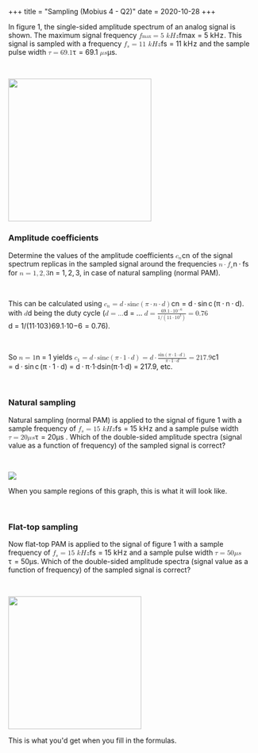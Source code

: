 +++
title = "Sampling (Mobius 4 - Q2)"
date = 2020-10-28
+++
<p>In figure 1, the single-sided amplitude spectrum of an analog signal is shown. The maximum signal frequency&nbsp;<span class="ql-formula" data-value="f_{\max}=5\ kHz">﻿<span contenteditable="false"><span class="katex"><span class="katex-mathml"><math><semantics><mrow><msub><mi>f</mi><mi>max</mi><mo>⁡</mo></msub><mo>=</mo><mn>5</mn><mtext>&nbsp;</mtext><mi>k</mi><mi>H</mi><mi>z</mi></mrow><annotation encoding="application/x-tex">f_{\max}=5\ kHz</annotation></semantics></math></span><span class="katex-html" aria-hidden="true"><span class="base"><span class="strut" style="height: 0.8888799999999999em; vertical-align: -0.19444em;"></span><span class="mord"><span style="margin-right: 0.10764em;" class="mord mathdefault">f</span><span class="msupsub"><span class="vlist-t vlist-t2"><span class="vlist-r"><span class="vlist" style="height: 0.151392em;"><span class="" style="top: -2.151392em; margin-left: -0.10764em; margin-right: 0.05em;"><span class="pstrut" style="height: 2.301392em;"></span><span class="sizing reset-size6 size3 mtight"><span class="mord mtight"><span class="mop mtight">max</span></span></span></span></span><span class="vlist-s">​</span></span><span class="vlist-r"><span class="vlist" style="height: 0.15em;"><span class=""></span></span></span></span></span></span><span class="mspace" style="margin-right: 0.2777777777777778em;"></span><span class="mrel">=</span><span class="mspace" style="margin-right: 0.2777777777777778em;"></span></span><span class="base"><span class="strut" style="height: 0.69444em; vertical-align: 0em;"></span><span class="mord">5</span><span class="mspace">&nbsp;</span><span style="margin-right: 0.03148em;" class="mord mathdefault">k</span><span style="margin-right: 0.08125em;" class="mord mathdefault">H</span><span style="margin-right: 0.04398em;" class="mord mathdefault">z</span></span></span></span></span>﻿</span>. This signal is sampled with a frequency <span class="ql-formula" data-value="f_s=11\ kHz">﻿<span contenteditable="false"><span class="katex"><span class="katex-mathml"><math><semantics><mrow><msub><mi>f</mi><mi>s</mi></msub><mo>=</mo><mn>11</mn><mtext>&nbsp;</mtext><mi>k</mi><mi>H</mi><mi>z</mi></mrow><annotation encoding="application/x-tex">f_s=11\ kHz</annotation></semantics></math></span><span class="katex-html" aria-hidden="true"><span class="base"><span class="strut" style="height: 0.8888799999999999em; vertical-align: -0.19444em;"></span><span class="mord"><span style="margin-right: 0.10764em;" class="mord mathdefault">f</span><span class="msupsub"><span class="vlist-t vlist-t2"><span class="vlist-r"><span class="vlist" style="height: 0.151392em;"><span class="" style="top: -2.5500000000000003em; margin-left: -0.10764em; margin-right: 0.05em;"><span class="pstrut" style="height: 2.7em;"></span><span class="sizing reset-size6 size3 mtight"><span class="mord mathdefault mtight">s</span></span></span></span><span class="vlist-s">​</span></span><span class="vlist-r"><span class="vlist" style="height: 0.15em;"><span class=""></span></span></span></span></span></span><span class="mspace" style="margin-right: 0.2777777777777778em;"></span><span class="mrel">=</span><span class="mspace" style="margin-right: 0.2777777777777778em;"></span></span><span class="base"><span class="strut" style="height: 0.69444em; vertical-align: 0em;"></span><span class="mord">1</span><span class="mord">1</span><span class="mspace">&nbsp;</span><span style="margin-right: 0.03148em;" class="mord mathdefault">k</span><span style="margin-right: 0.08125em;" class="mord mathdefault">H</span><span style="margin-right: 0.04398em;" class="mord mathdefault">z</span></span></span></span></span>﻿</span> and the sample pulse width <span class="ql-formula" data-value="\tau=69.1">﻿<span contenteditable="false"><span class="katex"><span class="katex-mathml"><math><semantics><mrow><mi>τ</mi><mo>=</mo><mn>69.1</mn></mrow><annotation encoding="application/x-tex">\tau=69.1</annotation></semantics></math></span><span class="katex-html" aria-hidden="true"><span class="base"><span class="strut" style="height: 0.43056em; vertical-align: 0em;"></span><span style="margin-right: 0.1132em;" class="mord mathdefault">τ</span><span class="mspace" style="margin-right: 0.2777777777777778em;"></span><span class="mrel">=</span><span class="mspace" style="margin-right: 0.2777777777777778em;"></span></span><span class="base"><span class="strut" style="height: 0.64444em; vertical-align: 0em;"></span><span class="mord">6</span><span class="mord">9</span><span class="mord">.</span><span class="mord">1</span></span></span></span></span>﻿</span> <span class="ql-formula" data-value="\mu s">﻿<span contenteditable="false"><span class="katex"><span class="katex-mathml"><math><semantics><mrow><mi>μ</mi><mi>s</mi></mrow><annotation encoding="application/x-tex">\mu s</annotation></semantics></math></span><span class="katex-html" aria-hidden="true"><span class="base"><span class="strut" style="height: 0.625em; vertical-align: -0.19444em;"></span><span class="mord mathdefault">μ</span><span class="mord mathdefault">s</span></span></span></span></span>﻿</span>.</p><p><br></p><p><img src="https://tudelft-exercise.mobius.cloud/web/Ee2t11t005/Public_Html/ImportedQuestions/2ff4cfd4-d7f7-4216-a820-d1fabd25e3f4/TelecomI/Oefenopgave5/Oefenopgave5.1.gif" width="288"></p><h3 id="amplitude-coefficients">Amplitude coefficients</h3><p>Determine the values of the amplitude coefficients <span class="ql-formula" data-value="c_n">﻿<span contenteditable="false"><span class="katex"><span class="katex-mathml"><math><semantics><mrow><msub><mi>c</mi><mi>n</mi></msub></mrow><annotation encoding="application/x-tex">c_n</annotation></semantics></math></span><span class="katex-html" aria-hidden="true"><span class="base"><span class="strut" style="height: 0.58056em; vertical-align: -0.15em;"></span><span class="mord"><span class="mord mathdefault">c</span><span class="msupsub"><span class="vlist-t vlist-t2"><span class="vlist-r"><span class="vlist" style="height: 0.151392em;"><span class="" style="top: -2.5500000000000003em; margin-left: 0em; margin-right: 0.05em;"><span class="pstrut" style="height: 2.7em;"></span><span class="sizing reset-size6 size3 mtight"><span class="mord mathdefault mtight">n</span></span></span></span><span class="vlist-s">​</span></span><span class="vlist-r"><span class="vlist" style="height: 0.15em;"><span class=""></span></span></span></span></span></span></span></span></span></span>﻿</span> of the signal spectrum replicas in the sampled signal around the frequencies <span class="ql-formula" data-value="n\cdot f_s">﻿<span contenteditable="false"><span class="katex"><span class="katex-mathml"><math><semantics><mrow><mi>n</mi><mo>⋅</mo><msub><mi>f</mi><mi>s</mi></msub></mrow><annotation encoding="application/x-tex">n\cdot f_s</annotation></semantics></math></span><span class="katex-html" aria-hidden="true"><span class="base"><span class="strut" style="height: 0.44445em; vertical-align: 0em;"></span><span class="mord mathdefault">n</span><span class="mspace" style="margin-right: 0.2222222222222222em;"></span><span class="mbin">⋅</span><span class="mspace" style="margin-right: 0.2222222222222222em;"></span></span><span class="base"><span class="strut" style="height: 0.8888799999999999em; vertical-align: -0.19444em;"></span><span class="mord"><span style="margin-right: 0.10764em;" class="mord mathdefault">f</span><span class="msupsub"><span class="vlist-t vlist-t2"><span class="vlist-r"><span class="vlist" style="height: 0.151392em;"><span class="" style="top: -2.5500000000000003em; margin-left: -0.10764em; margin-right: 0.05em;"><span class="pstrut" style="height: 2.7em;"></span><span class="sizing reset-size6 size3 mtight"><span class="mord mathdefault mtight">s</span></span></span></span><span class="vlist-s">​</span></span><span class="vlist-r"><span class="vlist" style="height: 0.15em;"><span class=""></span></span></span></span></span></span></span></span></span></span>﻿</span> for <span class="ql-formula" data-value="n=1,2,3">﻿<span contenteditable="false"><span class="katex"><span class="katex-mathml"><math><semantics><mrow><mi>n</mi><mo>=</mo><mn>1</mn><mo separator="true">,</mo><mn>2</mn><mo separator="true">,</mo><mn>3</mn></mrow><annotation encoding="application/x-tex">n=1,2,3</annotation></semantics></math></span><span class="katex-html" aria-hidden="true"><span class="base"><span class="strut" style="height: 0.43056em; vertical-align: 0em;"></span><span class="mord mathdefault">n</span><span class="mspace" style="margin-right: 0.2777777777777778em;"></span><span class="mrel">=</span><span class="mspace" style="margin-right: 0.2777777777777778em;"></span></span><span class="base"><span class="strut" style="height: 0.8388800000000001em; vertical-align: -0.19444em;"></span><span class="mord">1</span><span class="mpunct">,</span><span class="mspace" style="margin-right: 0.16666666666666666em;"></span><span class="mord">2</span><span class="mpunct">,</span><span class="mspace" style="margin-right: 0.16666666666666666em;"></span><span class="mord">3</span></span></span></span></span>﻿</span>, in case of natural sampling (normal PAM).	</p><p><br></p><p>This can be calculated using <span class="ql-formula" data-value="c_n=d\cdot\sin c\left(\pi\cdot n\cdot d\right)">﻿<span contenteditable="false"><span class="katex"><span class="katex-mathml"><math><semantics><mrow><msub><mi>c</mi><mi>n</mi></msub><mo>=</mo><mi>d</mi><mo>⋅</mo><mi>sin</mi><mo>⁡</mo><mi>c</mi><mrow><mo fence="true">(</mo><mi>π</mi><mo>⋅</mo><mi>n</mi><mo>⋅</mo><mi>d</mi><mo fence="true">)</mo></mrow></mrow><annotation encoding="application/x-tex">c_n=d\cdot\sin c\left(\pi\cdot n\cdot d\right)</annotation></semantics></math></span><span class="katex-html" aria-hidden="true"><span class="base"><span class="strut" style="height: 0.58056em; vertical-align: -0.15em;"></span><span class="mord"><span class="mord mathdefault">c</span><span class="msupsub"><span class="vlist-t vlist-t2"><span class="vlist-r"><span class="vlist" style="height: 0.151392em;"><span class="" style="top: -2.5500000000000003em; margin-left: 0em; margin-right: 0.05em;"><span class="pstrut" style="height: 2.7em;"></span><span class="sizing reset-size6 size3 mtight"><span class="mord mathdefault mtight">n</span></span></span></span><span class="vlist-s">​</span></span><span class="vlist-r"><span class="vlist" style="height: 0.15em;"><span class=""></span></span></span></span></span></span><span class="mspace" style="margin-right: 0.2777777777777778em;"></span><span class="mrel">=</span><span class="mspace" style="margin-right: 0.2777777777777778em;"></span></span><span class="base"><span class="strut" style="height: 0.69444em; vertical-align: 0em;"></span><span class="mord mathdefault">d</span><span class="mspace" style="margin-right: 0.2222222222222222em;"></span><span class="mbin">⋅</span><span class="mspace" style="margin-right: 0.2222222222222222em;"></span></span><span class="base"><span class="strut" style="height: 1em; vertical-align: -0.25em;"></span><span class="mop">sin</span><span class="mspace" style="margin-right: 0.16666666666666666em;"></span><span class="mord mathdefault">c</span><span class="mspace" style="margin-right: 0.16666666666666666em;"></span><span class="minner"><span class="mopen delimcenter" style="top: 0em;">(</span><span style="margin-right: 0.03588em;" class="mord mathdefault">π</span><span class="mspace" style="margin-right: 0.2222222222222222em;"></span><span class="mbin">⋅</span><span class="mspace" style="margin-right: 0.2222222222222222em;"></span><span class="mord mathdefault">n</span><span class="mspace" style="margin-right: 0.2222222222222222em;"></span><span class="mbin">⋅</span><span class="mspace" style="margin-right: 0.2222222222222222em;"></span><span class="mord mathdefault">d</span><span class="mclose delimcenter" style="top: 0em;">)</span></span></span></span></span></span>﻿</span>. with <span class="ql-formula" data-value="d">﻿<span contenteditable="false"><span class="katex"><span class="katex-mathml"><math><semantics><mrow><mi>d</mi></mrow><annotation encoding="application/x-tex">d</annotation></semantics></math></span><span class="katex-html" aria-hidden="true"><span class="base"><span class="strut" style="height: 0.69444em; vertical-align: 0em;"></span><span class="mord mathdefault">d</span></span></span></span></span>﻿</span> being the duty cycle (<span class="ql-formula" data-value="d=...">﻿<span contenteditable="false"><span class="katex"><span class="katex-mathml"><math><semantics><mrow><mi>d</mi><mo>=</mo><mi mathvariant="normal">.</mi><mi mathvariant="normal">.</mi><mi mathvariant="normal">.</mi></mrow><annotation encoding="application/x-tex">d=...</annotation></semantics></math></span><span class="katex-html" aria-hidden="true"><span class="base"><span class="strut" style="height: 0.69444em; vertical-align: 0em;"></span><span class="mord mathdefault">d</span><span class="mspace" style="margin-right: 0.2777777777777778em;"></span><span class="mrel">=</span><span class="mspace" style="margin-right: 0.2777777777777778em;"></span></span><span class="base"><span class="strut" style="height: 0.10556em; vertical-align: 0em;"></span><span class="mord">.</span><span class="mord">.</span><span class="mord">.</span></span></span></span></span>﻿</span> <span class="ql-formula" data-value="d=\frac{69.1\cdot10^{-6}}{1/\left(11\cdot10^3\right)}=0.76">﻿<span contenteditable="false"><span class="katex"><span class="katex-mathml"><math><semantics><mrow><mi>d</mi><mo>=</mo><mfrac><mrow><mn>69.1</mn><mo>⋅</mo><mn>1</mn><msup><mn>0</mn><mrow><mo>−</mo><mn>6</mn></mrow></msup></mrow><mrow><mn>1</mn><mi mathvariant="normal">/</mi><mrow><mo fence="true">(</mo><mn>11</mn><mo>⋅</mo><mn>1</mn><msup><mn>0</mn><mn>3</mn></msup><mo fence="true">)</mo></mrow></mrow></mfrac><mo>=</mo><mn>0.76</mn></mrow><annotation encoding="application/x-tex">d=\frac{69.1\cdot10^{-6}}{1/\left(11\cdot10^3\right)}=0.76</annotation></semantics></math></span><span class="katex-html" aria-hidden="true"><span class="base"><span class="strut" style="height: 0.69444em; vertical-align: 0em;"></span><span class="mord mathdefault">d</span><span class="mspace" style="margin-right: 0.2777777777777778em;"></span><span class="mrel">=</span><span class="mspace" style="margin-right: 0.2777777777777778em;"></span></span><span class="base"><span class="strut" style="height: 1.53792em; vertical-align: -0.52em;"></span><span class="mord"><span class="mopen nulldelimiter"></span><span class="mfrac"><span class="vlist-t vlist-t2"><span class="vlist-r"><span class="vlist" style="height: 1.01792em;"><span class="" style="top: -2.655em;"><span class="pstrut" style="height: 3em;"></span><span class="sizing reset-size6 size3 mtight"><span class="mord mtight"><span class="mord mtight">1</span><span class="mord mtight">/</span><span class="minner mtight"><span class="mopen mtight delimcenter" style="top: 0em;"><span class="mtight">(</span></span><span class="mord mtight">1</span><span class="mord mtight">1</span><span class="mbin mtight">⋅</span><span class="mord mtight">1</span><span class="mord mtight"><span class="mord mtight">0</span><span class="msupsub"><span class="vlist-t"><span class="vlist-r"><span class="vlist" style="height: 0.7463142857142857em;"><span class="" style="top: -2.786em; margin-right: 0.07142857142857144em;"><span class="pstrut" style="height: 2.5em;"></span><span class="sizing reset-size3 size1 mtight"><span class="mord mtight">3</span></span></span></span></span></span></span></span><span class="mclose mtight delimcenter" style="top: 0em;"><span class="mtight">)</span></span></span></span></span></span><span class="" style="top: -3.23em;"><span class="pstrut" style="height: 3em;"></span><span class="frac-line" style="border-bottom-width: 0.04em;"></span></span><span class="" style="top: -3.394em;"><span class="pstrut" style="height: 3em;"></span><span class="sizing reset-size6 size3 mtight"><span class="mord mtight"><span class="mord mtight">6</span><span class="mord mtight">9</span><span class="mord mtight">.</span><span class="mord mtight">1</span><span class="mbin mtight">⋅</span><span class="mord mtight">1</span><span class="mord mtight"><span class="mord mtight">0</span><span class="msupsub"><span class="vlist-t"><span class="vlist-r"><span class="vlist" style="height: 0.8913142857142857em;"><span class="" style="top: -2.931em; margin-right: 0.07142857142857144em;"><span class="pstrut" style="height: 2.5em;"></span><span class="sizing reset-size3 size1 mtight"><span class="mord mtight"><span class="mord mtight">−</span><span class="mord mtight">6</span></span></span></span></span></span></span></span></span></span></span></span></span><span class="vlist-s">​</span></span><span class="vlist-r"><span class="vlist" style="height: 0.52em;"><span class=""></span></span></span></span></span><span class="mclose nulldelimiter"></span></span><span class="mspace" style="margin-right: 0.2777777777777778em;"></span><span class="mrel">=</span><span class="mspace" style="margin-right: 0.2777777777777778em;"></span></span><span class="base"><span class="strut" style="height: 0.64444em; vertical-align: 0em;"></span><span class="mord">0</span><span class="mord">.</span><span class="mord">7</span><span class="mord">6</span></span></span></span></span>﻿</span>).</p><p><br></p><p>So <span class="ql-formula" data-value="n=1">﻿<span contenteditable="false"><span class="katex"><span class="katex-mathml"><math><semantics><mrow><mi>n</mi><mo>=</mo><mn>1</mn></mrow><annotation encoding="application/x-tex">n=1</annotation></semantics></math></span><span class="katex-html" aria-hidden="true"><span class="base"><span class="strut" style="height: 0.43056em; vertical-align: 0em;"></span><span class="mord mathdefault">n</span><span class="mspace" style="margin-right: 0.2777777777777778em;"></span><span class="mrel">=</span><span class="mspace" style="margin-right: 0.2777777777777778em;"></span></span><span class="base"><span class="strut" style="height: 0.64444em; vertical-align: 0em;"></span><span class="mord">1</span></span></span></span></span>﻿</span> yields <span class="ql-formula" data-value="c_1=d\cdot\sin c\left(\pi\cdot1\cdot d\right)=d\cdot\frac{\sin\left(\pi\cdot1\cdot d\right)}{\pi\cdot1\cdot d}=217.9">﻿<span contenteditable="false"><span class="katex"><span class="katex-mathml"><math><semantics><mrow><msub><mi>c</mi><mn>1</mn></msub><mo>=</mo><mi>d</mi><mo>⋅</mo><mi>sin</mi><mo>⁡</mo><mi>c</mi><mrow><mo fence="true">(</mo><mi>π</mi><mo>⋅</mo><mn>1</mn><mo>⋅</mo><mi>d</mi><mo fence="true">)</mo></mrow><mo>=</mo><mi>d</mi><mo>⋅</mo><mfrac><mrow><mi>sin</mi><mo>⁡</mo><mrow><mo fence="true">(</mo><mi>π</mi><mo>⋅</mo><mn>1</mn><mo>⋅</mo><mi>d</mi><mo fence="true">)</mo></mrow></mrow><mrow><mi>π</mi><mo>⋅</mo><mn>1</mn><mo>⋅</mo><mi>d</mi></mrow></mfrac><mo>=</mo><mn>217.9</mn></mrow><annotation encoding="application/x-tex">c_1=d\cdot\sin c\left(\pi\cdot1\cdot d\right)=d\cdot\frac{\sin\left(\pi\cdot1\cdot d\right)}{\pi\cdot1\cdot d}=217.9</annotation></semantics></math></span><span class="katex-html" aria-hidden="true"><span class="base"><span class="strut" style="height: 0.58056em; vertical-align: -0.15em;"></span><span class="mord"><span class="mord mathdefault">c</span><span class="msupsub"><span class="vlist-t vlist-t2"><span class="vlist-r"><span class="vlist" style="height: 0.30110799999999993em;"><span class="" style="top: -2.5500000000000003em; margin-left: 0em; margin-right: 0.05em;"><span class="pstrut" style="height: 2.7em;"></span><span class="sizing reset-size6 size3 mtight"><span class="mord mtight">1</span></span></span></span><span class="vlist-s">​</span></span><span class="vlist-r"><span class="vlist" style="height: 0.15em;"><span class=""></span></span></span></span></span></span><span class="mspace" style="margin-right: 0.2777777777777778em;"></span><span class="mrel">=</span><span class="mspace" style="margin-right: 0.2777777777777778em;"></span></span><span class="base"><span class="strut" style="height: 0.69444em; vertical-align: 0em;"></span><span class="mord mathdefault">d</span><span class="mspace" style="margin-right: 0.2222222222222222em;"></span><span class="mbin">⋅</span><span class="mspace" style="margin-right: 0.2222222222222222em;"></span></span><span class="base"><span class="strut" style="height: 1em; vertical-align: -0.25em;"></span><span class="mop">sin</span><span class="mspace" style="margin-right: 0.16666666666666666em;"></span><span class="mord mathdefault">c</span><span class="mspace" style="margin-right: 0.16666666666666666em;"></span><span class="minner"><span class="mopen delimcenter" style="top: 0em;">(</span><span style="margin-right: 0.03588em;" class="mord mathdefault">π</span><span class="mspace" style="margin-right: 0.2222222222222222em;"></span><span class="mbin">⋅</span><span class="mspace" style="margin-right: 0.2222222222222222em;"></span><span class="mord">1</span><span class="mspace" style="margin-right: 0.2222222222222222em;"></span><span class="mbin">⋅</span><span class="mspace" style="margin-right: 0.2222222222222222em;"></span><span class="mord mathdefault">d</span><span class="mclose delimcenter" style="top: 0em;">)</span></span><span class="mspace" style="margin-right: 0.2777777777777778em;"></span><span class="mrel">=</span><span class="mspace" style="margin-right: 0.2777777777777778em;"></span></span><span class="base"><span class="strut" style="height: 0.69444em; vertical-align: 0em;"></span><span class="mord mathdefault">d</span><span class="mspace" style="margin-right: 0.2222222222222222em;"></span><span class="mbin">⋅</span><span class="mspace" style="margin-right: 0.2222222222222222em;"></span></span><span class="base"><span class="strut" style="height: 1.355em; vertical-align: -0.345em;"></span><span class="mord"><span class="mopen nulldelimiter"></span><span class="mfrac"><span class="vlist-t vlist-t2"><span class="vlist-r"><span class="vlist" style="height: 1.01em;"><span class="" style="top: -2.6550000000000002em;"><span class="pstrut" style="height: 3em;"></span><span class="sizing reset-size6 size3 mtight"><span class="mord mtight"><span style="margin-right: 0.03588em;" class="mord mathdefault mtight">π</span><span class="mbin mtight">⋅</span><span class="mord mtight">1</span><span class="mbin mtight">⋅</span><span class="mord mathdefault mtight">d</span></span></span></span><span class="" style="top: -3.23em;"><span class="pstrut" style="height: 3em;"></span><span class="frac-line" style="border-bottom-width: 0.04em;"></span></span><span class="" style="top: -3.485em;"><span class="pstrut" style="height: 3em;"></span><span class="sizing reset-size6 size3 mtight"><span class="mord mtight"><span class="mop mtight">sin</span><span class="minner mtight"><span class="mopen mtight delimcenter" style="top: 0em;"><span class="mtight">(</span></span><span style="margin-right: 0.03588em;" class="mord mathdefault mtight">π</span><span class="mbin mtight">⋅</span><span class="mord mtight">1</span><span class="mbin mtight">⋅</span><span class="mord mathdefault mtight">d</span><span class="mclose mtight delimcenter" style="top: 0em;"><span class="mtight">)</span></span></span></span></span></span></span><span class="vlist-s">​</span></span><span class="vlist-r"><span class="vlist" style="height: 0.345em;"><span class=""></span></span></span></span></span><span class="mclose nulldelimiter"></span></span><span class="mspace" style="margin-right: 0.2777777777777778em;"></span><span class="mrel">=</span><span class="mspace" style="margin-right: 0.2777777777777778em;"></span></span><span class="base"><span class="strut" style="height: 0.64444em; vertical-align: 0em;"></span><span class="mord">2</span><span class="mord">1</span><span class="mord">7</span><span class="mord">.</span><span class="mord">9</span></span></span></span></span>﻿</span>, etc.</p><p><br></p><h3 id="natural-sampling">Natural sampling</h3><p>Natural sampling (normal PAM) is applied to the signal of figure 1 with a sample frequency of&nbsp;<span class="ql-formula" data-value="f_s=15\ kHz">﻿<span contenteditable="false"><span class="katex"><span class="katex-mathml"><math><semantics><mrow><msub><mi>f</mi><mi>s</mi></msub><mo>=</mo><mn>15</mn><mtext>&nbsp;</mtext><mi>k</mi><mi>H</mi><mi>z</mi></mrow><annotation encoding="application/x-tex">f_s=15\ kHz</annotation></semantics></math></span><span class="katex-html" aria-hidden="true"><span class="base"><span class="strut" style="height: 0.8888799999999999em; vertical-align: -0.19444em;"></span><span class="mord"><span style="margin-right: 0.10764em;" class="mord mathdefault">f</span><span class="msupsub"><span class="vlist-t vlist-t2"><span class="vlist-r"><span class="vlist" style="height: 0.151392em;"><span class="" style="top: -2.5500000000000003em; margin-left: -0.10764em; margin-right: 0.05em;"><span class="pstrut" style="height: 2.7em;"></span><span class="sizing reset-size6 size3 mtight"><span class="mord mathdefault mtight">s</span></span></span></span><span class="vlist-s">​</span></span><span class="vlist-r"><span class="vlist" style="height: 0.15em;"><span class=""></span></span></span></span></span></span><span class="mspace" style="margin-right: 0.2777777777777778em;"></span><span class="mrel">=</span><span class="mspace" style="margin-right: 0.2777777777777778em;"></span></span><span class="base"><span class="strut" style="height: 0.69444em; vertical-align: 0em;"></span><span class="mord">1</span><span class="mord">5</span><span class="mspace">&nbsp;</span><span style="margin-right: 0.03148em;" class="mord mathdefault">k</span><span style="margin-right: 0.08125em;" class="mord mathdefault">H</span><span style="margin-right: 0.04398em;" class="mord mathdefault">z</span></span></span></span></span>﻿</span> and a sample pulse width <span class="ql-formula" data-value="\tau=20\mu s">﻿<span contenteditable="false"><span class="katex"><span class="katex-mathml"><math><semantics><mrow><mi>τ</mi><mo>=</mo><mn>20</mn><mi>μ</mi><mi>s</mi></mrow><annotation encoding="application/x-tex">\tau=20\mu s</annotation></semantics></math></span><span class="katex-html" aria-hidden="true"><span class="base"><span class="strut" style="height: 0.43056em; vertical-align: 0em;"></span><span style="margin-right: 0.1132em;" class="mord mathdefault">τ</span><span class="mspace" style="margin-right: 0.2777777777777778em;"></span><span class="mrel">=</span><span class="mspace" style="margin-right: 0.2777777777777778em;"></span></span><span class="base"><span class="strut" style="height: 0.8388800000000001em; vertical-align: -0.19444em;"></span><span class="mord">2</span><span class="mord">0</span><span class="mord mathdefault">μ</span><span class="mord mathdefault">s</span></span></span></span></span>﻿</span> . Which of the double-sided amplitude spectra (signal value as a function of frequency) of the sampled signal is correct?	</p><p><br></p><p><img src="https://tudelft-exercise.mobius.cloud/web/Ee2t11t005/Public_Html/ImportedQuestions/2ff4cfd4-d7f7-4216-a820-d1fabd25e3f4/TelecomI/Oefenopgave5/Oefenopgave5.1.b.c.gif"></p><p>When you sample regions of this graph, this is what it will look like. </p><p><br></p><h3 id="flat-top-sampling">Flat-top sampling</h3><p>Now flat-top PAM is applied to the signal of figure 1 with a sample frequency of&nbsp;<span class="ql-formula" data-value="f_s=15\ kHz">﻿<span contenteditable="false"><span class="katex"><span class="katex-mathml"><math><semantics><mrow><msub><mi>f</mi><mi>s</mi></msub><mo>=</mo><mn>15</mn><mtext>&nbsp;</mtext><mi>k</mi><mi>H</mi><mi>z</mi></mrow><annotation encoding="application/x-tex">f_s=15\ kHz</annotation></semantics></math></span><span class="katex-html" aria-hidden="true"><span class="base"><span class="strut" style="height: 0.8888799999999999em; vertical-align: -0.19444em;"></span><span class="mord"><span style="margin-right: 0.10764em;" class="mord mathdefault">f</span><span class="msupsub"><span class="vlist-t vlist-t2"><span class="vlist-r"><span class="vlist" style="height: 0.151392em;"><span class="" style="top: -2.5500000000000003em; margin-left: -0.10764em; margin-right: 0.05em;"><span class="pstrut" style="height: 2.7em;"></span><span class="sizing reset-size6 size3 mtight"><span class="mord mathdefault mtight">s</span></span></span></span><span class="vlist-s">​</span></span><span class="vlist-r"><span class="vlist" style="height: 0.15em;"><span class=""></span></span></span></span></span></span><span class="mspace" style="margin-right: 0.2777777777777778em;"></span><span class="mrel">=</span><span class="mspace" style="margin-right: 0.2777777777777778em;"></span></span><span class="base"><span class="strut" style="height: 0.69444em; vertical-align: 0em;"></span><span class="mord">1</span><span class="mord">5</span><span class="mspace">&nbsp;</span><span style="margin-right: 0.03148em;" class="mord mathdefault">k</span><span style="margin-right: 0.08125em;" class="mord mathdefault">H</span><span style="margin-right: 0.04398em;" class="mord mathdefault">z</span></span></span></span></span>﻿</span> and a sample pulse width <span class="ql-formula" data-value="\tau=50\mu s">﻿<span contenteditable="false"><span class="katex"><span class="katex-mathml"><math><semantics><mrow><mi>τ</mi><mo>=</mo><mn>50</mn><mi>μ</mi><mi>s</mi></mrow><annotation encoding="application/x-tex">\tau=50\mu s</annotation></semantics></math></span><span class="katex-html" aria-hidden="true"><span class="base"><span class="strut" style="height: 0.43056em; vertical-align: 0em;"></span><span style="margin-right: 0.1132em;" class="mord mathdefault">τ</span><span class="mspace" style="margin-right: 0.2777777777777778em;"></span><span class="mrel">=</span><span class="mspace" style="margin-right: 0.2777777777777778em;"></span></span><span class="base"><span class="strut" style="height: 0.8388800000000001em; vertical-align: -0.19444em;"></span><span class="mord">5</span><span class="mord">0</span><span class="mord mathdefault">μ</span><span class="mord mathdefault">s</span></span></span></span></span>﻿</span>. Which of the double-sided amplitude spectra (signal value as a function of frequency) of the sampled signal is correct?</p><p><br></p><p><img src="https://tudelft-exercise.mobius.cloud/web/Ee2t11t005/Public_Html/ImportedQuestions/2ff4cfd4-d7f7-4216-a820-d1fabd25e3f4/TelecomI/Oefenopgave5/Oefenopgave5.1.c.a.gif" width="268"></p><p>This is what you'd get when you fill in the formulas.</p>